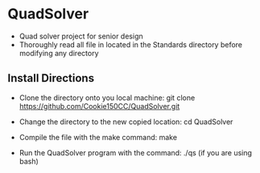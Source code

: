 # QuadSolver
- Quad solver project for senior design
- Thoroughly read all file in located in the Standards directory before modifying any directory
## Install Directions

- Clone the directory onto you local machine: git clone https://github.com/Cookie150CC/QuadSolver.git

- Change the directory to the new copied location: cd QuadSolver

- Compile the file with the make command: make

- Run the QuadSolver program with the command: ./qs (if you are using bash)
